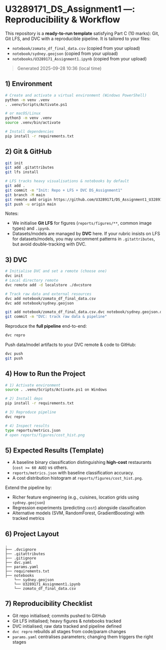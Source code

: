 
# U3289171_DS_Assignment1 —: Reproducibility & Workflow

This repository is a **ready-to-run template** satisfying Part C (10 marks): Git, Git LFS, and DVC with a reproducible pipeline.
It is tailored to your files:
- `notebook/zomato_df_final_data.csv` (copied from your upload)
- `notebook/sydney.geojson` (copied from your upload)
- `notebooks/U3289171_Assignment1.ipynb` (copied from your upload)

> Generated 2025-09-28 10:36 (local time)

## 1) Environment

```bash
# Create and activate a virtual environment (Windows PowerShell)
python -m venv .venv
. .venv/Scripts/Activate.ps1

# or macOS/Linux
python3 -m venv .venv
source .venv/bin/activate

# Install dependencies
pip install -r requirements.txt
```

## 2) Git & GitHub

```bash
git init
git add .gitattributes
git lfs install

# LFS tracks heavy visualisations & notebooks by default
git add .
git commit -m "Init: Repo + LFS + DVC DS_Assignment1"
git branch -M main
git remote add origin https://github.com/U3289171/DS_Assignment1_U3289171.git
git push -u origin main
```

Notes:
- We initialise **Git LFS** for figures (`reports/figures/**`, common image types) and `.ipynb`.
- Datasets/models are managed by **DVC** here. If your rubric insists on LFS for datasets/models,
  you may uncomment patterns in `.gitattributes`, but avoid double-tracking with DVC.

## 3) DVC

```bash
# Initialise DVC and set a remote (choose one)
dvc init
# Local directory remote
dvc remote add -d localstore ./dvcstore

# Track raw data and external resources
dvc add notebook/zomato_df_final_data.csv
dvc add notebook/sydney.geojson

git add notebook/zomato_df_final_data.csv.dvc notebook/sydney.geojson.dvc .gitignore .dvc .dvcignore dvc.yaml params.yaml
git commit -m "DVC: track raw data & pipeline"
```

Reproduce the **full pipeline** end-to-end:

```bash
dvc repro
```

Push data/model artifacts to your DVC remote & code to GitHub:

```bash
dvc push
git push
```

## 4) How to Run the Project

```bash
# 1) Activate environment
source . .venv/Scripts/Activate.ps1 on Windows

# 2) Install deps
pip install -r requirements.txt

# 3) Reproduce pipeline
dvc repro

# 4) Inspect results
type reports/metrics.json   
# open reports/figures/cost_hist.png
```

## 5) Expected Results (Template)

- A baseline binary classification distinguishing **high-cost** restaurants (`cost >= 60 AUD`) vs others.
- `reports/metrics.json` with baseline classification accuracy.
- A cost distribution histogram at `reports/figures/cost_hist.png`.

Extend the pipeline by:
- Richer feature engineering (e.g., cuisines, location grids using `sydney.geojson`)
- Regression experiments (predicting `cost`) alongside classification
- Alternative models (SVM, RandomForest, GradientBoosting) with tracked metrics

## 6) Project Layout

```
.
├── .dvcignore
├── .gitattributes
├── .gitignore
├── dvc.yaml
├── params.yaml
├── requirements.txt
├── notebooks
    └── sydney.geojson
    └── U3289171_Assignment1.ipynb
    └── zomato_df_final_data.csv

```

## 7) Reproducibility Checklist

- Git repo initialised; commits pushed to GitHub
- Git LFS initialised; heavy figures & notebooks tracked
- DVC initialised; raw data tracked and pipeline defined
- `dvc repro` rebuilds all stages from code/param changes
- `params.yaml` centralises parameters; changing them triggers the right stages
